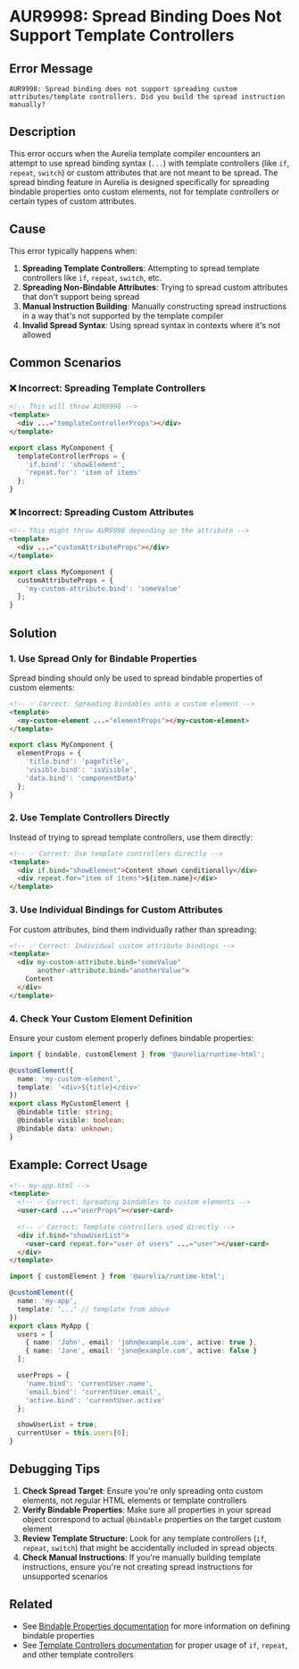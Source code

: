 # AUR9998: Spread Binding Does Not Support Template Controllers

## Error Message

`AUR9998: Spread binding does not support spreading custom attributes/template controllers. Did you build the spread instruction manually?`

## Description

This error occurs when the Aurelia template compiler encounters an attempt to use spread binding syntax (`...`) with template controllers (like `if`, `repeat`, `switch`) or custom attributes that are not meant to be spread. The spread binding feature in Aurelia is designed specifically for spreading bindable properties onto custom elements, not for template controllers or certain types of custom attributes.

## Cause

This error typically happens when:

1. **Spreading Template Controllers**: Attempting to spread template controllers like `if`, `repeat`, `switch`, etc.
2. **Spreading Non-Bindable Attributes**: Trying to spread custom attributes that don't support being spread
3. **Manual Instruction Building**: Manually constructing spread instructions in a way that's not supported by the template compiler
4. **Invalid Spread Syntax**: Using spread syntax in contexts where it's not allowed

## Common Scenarios

### ❌ Incorrect: Spreading Template Controllers

```html
<!-- This will throw AUR9998 -->
<template>
  <div ...="templateControllerProps"></div>
</template>
```

```typescript
export class MyComponent {
  templateControllerProps = {
    'if.bind': 'showElement',
    'repeat.for': 'item of items'
  };
}
```

### ❌ Incorrect: Spreading Custom Attributes

```html
<!-- This might throw AUR9998 depending on the attribute -->
<template>
  <div ...="customAttributeProps"></div>
</template>
```

```typescript
export class MyComponent {
  customAttributeProps = {
    'my-custom-attribute.bind': 'someValue'
  };
}
```

## Solution

### 1. **Use Spread Only for Bindable Properties**

Spread binding should only be used to spread bindable properties of custom elements:

```html
<!-- ✅ Correct: Spreading bindables onto a custom element -->
<template>
  <my-custom-element ...="elementProps"></my-custom-element>
</template>
```

```typescript
export class MyComponent {
  elementProps = {
    'title.bind': 'pageTitle',
    'visible.bind': 'isVisible',
    'data.bind': 'componentData'
  };
}
```

### 2. **Use Template Controllers Directly**

Instead of trying to spread template controllers, use them directly:

```html
<!-- ✅ Correct: Use template controllers directly -->
<template>
  <div if.bind="showElement">Content shown conditionally</div>
  <div repeat.for="item of items">${item.name}</div>
</template>
```

### 3. **Use Individual Bindings for Custom Attributes**

For custom attributes, bind them individually rather than spreading:

```html
<!-- ✅ Correct: Individual custom attribute bindings -->
<template>
  <div my-custom-attribute.bind="someValue"
       another-attribute.bind="anotherValue">
    Content
  </div>
</template>
```

### 4. **Check Your Custom Element Definition**

Ensure your custom element properly defines bindable properties:

```typescript
import { bindable, customElement } from '@aurelia/runtime-html';

@customElement({
  name: 'my-custom-element',
  template: '<div>${title}</div>'
})
export class MyCustomElement {
  @bindable title: string;
  @bindable visible: boolean;
  @bindable data: unknown;
}
```

## Example: Correct Usage

```html
<!-- my-app.html -->
<template>
  <!-- ✅ Correct: Spreading bindables to custom elements -->
  <user-card ...="userProps"></user-card>
  
  <!-- ✅ Correct: Template controllers used directly -->
  <div if.bind="showUserList">
    <user-card repeat.for="user of users" ...="user"></user-card>
  </div>
</template>
```

```typescript
import { customElement } from '@aurelia/runtime-html';

@customElement({
  name: 'my-app',
  template: '...' // template from above
})
export class MyApp {
  users = [
    { name: 'John', email: 'john@example.com', active: true },
    { name: 'Jane', email: 'jane@example.com', active: false }
  ];

  userProps = {
    'name.bind': 'currentUser.name',
    'email.bind': 'currentUser.email',
    'active.bind': 'currentUser.active'
  };

  showUserList = true;
  currentUser = this.users[0];
}
```

## Debugging Tips

1. **Check Spread Target**: Ensure you're only spreading onto custom elements, not regular HTML elements or template controllers
2. **Verify Bindable Properties**: Make sure all properties in your spread object correspond to actual `@bindable` properties on the target custom element
3. **Review Template Structure**: Look for any template controllers (`if`, `repeat`, `switch`) that might be accidentally included in spread objects
4. **Check Manual Instructions**: If you're manually building template instructions, ensure you're not creating spread instructions for unsupported scenarios

## Related

- See [Bindable Properties documentation](../../../components/bindable-properties.md) for more information on defining bindable properties
- See [Template Controllers documentation](../../../getting-to-know-aurelia/template-controllers.md) for proper usage of `if`, `repeat`, and other template controllers